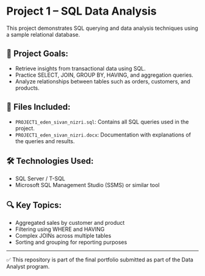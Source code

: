 # Project 1 – SQL Data Analysis

This project demonstrates SQL querying and data analysis techniques using a sample relational database.

## 📌 Project Goals:
- Retrieve insights from transactional data using SQL.
- Practice SELECT, JOIN, GROUP BY, HAVING, and aggregation queries.
- Analyze relationships between tables such as orders, customers, and products.

## 📁 Files Included:
- `PROJECT1_eden_sivan_nizri.sql`: Contains all SQL queries used in the project.
- `PROJECT1_eden_sivan_nizri.docx`: Documentation with explanations of the queries and results.

## 🛠️ Technologies Used:
- SQL Server / T-SQL
- Microsoft SQL Management Studio (SSMS) or similar tool

## 🔍 Key Topics:
- Aggregated sales by customer and product
- Filtering using WHERE and HAVING
- Complex JOINs across multiple tables
- Sorting and grouping for reporting purposes

---

✅ This repository is part of the final portfolio submitted as part of the Data Analyst program.
